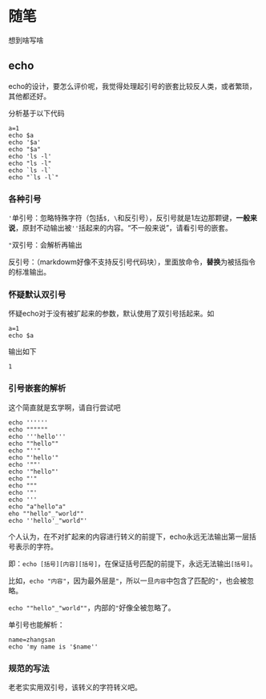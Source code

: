 # 随笔

想到啥写啥

## echo

echo的设计，要怎么评价呢，我觉得处理起引号的嵌套比较反人类，或者繁琐，其他都还好。

分析基于以下代码

```
a=1
echo $a
echo '$a'
echo "$a"
echo 'ls -l'
echo "ls -l"
echo `ls -l`
echo "`ls -l`"
```

### 各种引号

`'`单引号：忽略特殊字符（包括`$, \`和反引号），反引号就是1左边那颗键，**一般来说**，原封不动输出被`''`括起来的内容。“不一般来说”，请看引号的嵌套。

`"`双引号：会解析再输出

反引号：（markdowm好像不支持反引号代码块），里面放命令，**替换**为被括指令的标准输出。

### 怀疑默认双引号

怀疑echo对于没有被扩起来的参数，默认使用了双引号括起来。如

```
a=1
echo $a
```

输出如下

```
1
```

### 引号嵌套的解析

这个简直就是玄学啊，请自行尝试吧

```
echo ''''''
echo """"""
echo '''hello'''
echo ""hello""
echo "''"
echo "'hello'"
echo '""'
echo '"hello"'
echo "'"
echo """
echo '"'
echo '''
echo "a"hello"a"
eho ""hello"_"world""
echo ''hello'_"world"'
```

个人认为，在不对扩起来的内容进行转义的前提下，echo永远无法输出第一层括号表示的字符。

即：`echo [括号][内容][括号]`，在保证括号匹配的前提下，永远无法输出`[括号]`。

比如，`echo "内容"`，因为最外层是`"`，所以一旦`内容`中包含了匹配的`"`，也会被忽略。

`echo ""hello"_"world""`，内部的`"`好像全被忽略了。

单引号也能解析：

```
name=zhangsan
echo 'my name is '$name''
```

### 规范的写法

老老实实用双引号，该转义的字符转义吧。
